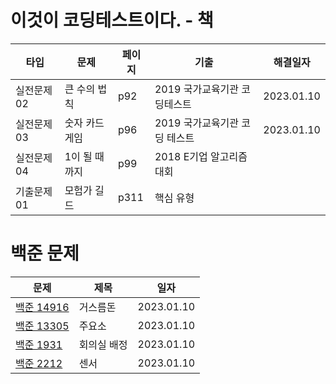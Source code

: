#
# 이것이 코딩테스트이다. - 책
| 타입      | 문제 | 페이지 | 기출                | 해결일자 |
|---------| ---|-----|-------------------|---|
| 실전문제 02 | 큰 수의 법칙 | p92 | 2019 국가교육기관 코딩테스트 | 2023.01.10|
| 실전문제 03 | 숫자 카드 게임 | p96 | 2019 국가교육기관 코딩 테스트 | 2023.01.10|
| 실전문제 04 | 1이 될 때까지 | p99 | 2018 E기업 알고리즘 대회 | 
| 기출문제 01 | 모험가 길드 | p311 | 핵심 유형 | 



# 백준 문제
| 문제                                                | 제목     | 일자         |
|---------------------------------------------------|--------|------------|
| [백준 14916](https://www.acmicpc.net/problem/14916) | 거스름돈   | 2023.01.10 ||
| [백준 13305](https://www.acmicpc.net/problem/13305) | 주요소    | 2023.01.10 |
| [백준 1931](https://www.acmicpc.net/problem/1931)   | 회의실 배정 | 2023.01.10 |
| [백준 2212](https://www.acmicpc.net/problem/2212)   | 센서     | 2023.01.10 |
